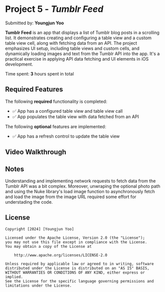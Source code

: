 # Project 5 - *Tumblr Feed*

Submitted by: **Youngjun Yoo**

**Tumblr Feed** is an app that displays a list of Tumblr blog posts in a scrolling list. It demonstrates creating and configuring a table view and a custom table view cell, along with fetching data from an API. The project emphasizes UI setup, including table views and custom cells, and dynamically loading images and text from the Tumblr API into the app. It's a practical exercise in applying API data fetching and UI elements in iOS development. 

Time spent: **3** hours spent in total

## Required Features

The following **required** functionality is completed:

- ✅ App has a configured table view and table view call
- ✅ App populates the table view with data fetched from an API


The following **optional** features are implemented:

- ✅ App has a refresh control to update the table view

## Video Walkthrough


## Notes

Understanding and implementing network requests to fetch data from the Tumblr API was a bit complex. Moreover, unwraping the optional photo path and using the Nuke library's load image function to asynchronously fetch and load the image from the image URL required some effort for understading the code.

## License

    Copyright [2024] [Youngjun Yoo]

    Licensed under the Apache License, Version 2.0 (the "License");
    you may not use this file except in compliance with the License.
    You may obtain a copy of the License at

        http://www.apache.org/licenses/LICENSE-2.0

    Unless required by applicable law or agreed to in writing, software
    distributed under the License is distributed on an "AS IS" BASIS,
    WITHOUT WARRANTIES OR CONDITIONS OF ANY KIND, either express or implied.
    See the License for the specific language governing permissions and
    limitations under the License.
